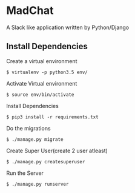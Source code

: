MadChat
======================

A Slack like application written by Python/Django


Install Dependencies
------------

Create a virtual environment

    $ virtualenv -p python3.5 env/

Activate Virtual environment

    $ source env/bin/activate
   
Install Dependencies

    $ pip3 install -r requirements.txt

Do the migrations

    $ ./manage.py migrate

Create Super User(create 2 user atleast)

    $ ./manage.py createsuperuser

Run the Server

    $ ./manage.py runserver

  
    
